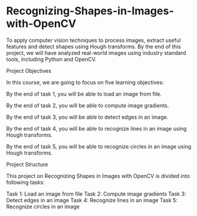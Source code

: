 # Recognizing-Shapes-in-Images-with-OpenCV
To apply computer vision techniques to process images, extract useful features and detect shapes using Hough transforms.  By the end of this project, we will have analyzed real-world images using industry standard tools, including Python and OpenCV.

Project Objectives

In this course, we are going to focus on five learning objectives:

By the end of task 1, you will be able to load an image from file.

By the end of task 2, you will be able to compute image gradients.

By the end of task 3, you will be able to detect edges in an image.

By the end of task 4, you will be able to recognize lines in an image using Hough transforms.

By the end of task 5, you will be able to recognize circles in an image using Hough transforms.


Project Structure

This project on Recognizing Shapes in Images with OpenCV is divided into following tasks:

Task 1: Load an image from file
Task 2: Compute image gradients
Task 3: Detect edges in an image
Task 4: Recognize lines in an image
Task 5: Recognize circles in an image
